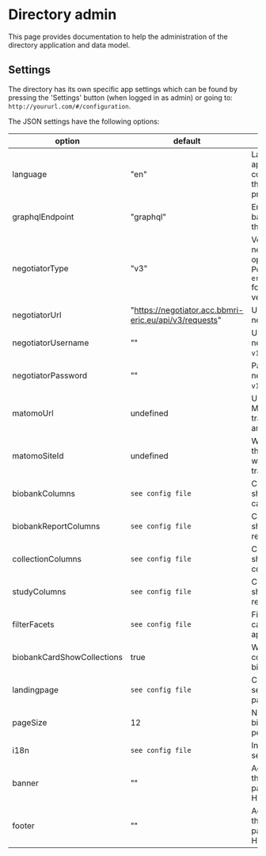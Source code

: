 # Directory admin

This page provides documentation to help the administration of the directory application and data model.

## Settings

The directory has its own specific app settings which can be found by pressing the 'Settings' button (when logged in as admin) or going to: `http://yoururl.com/#/configuration`.

The JSON settings have the following options:

| option                     | default                                                | description                                                                                                        |
| -------------------------- | ------------------------------------------------------ | ------------------------------------------------------------------------------------------------------------------ |
| language                   | "en"                                                   | Language of the app, needs configuration of the i18n setting to properly work.                                     |
| graphqlEndpoint            | "graphql"                                              | Endpoint at the backend to which the query goes.                                                                   |
| negotiatorType             | "v3"                                                   | Version of the negotiator. Current options are `v1` for Podium or `v3` / `eric-negotiator` for the latest version. |
| negotiatorUrl              | "https://negotiator.acc.bbmri-eric.eu/api/v3/requests" | URL of the negotiator.                                                                                             |
| negotiatorUsername         | ""                                                     | Username for the negotiator, used if `v1` is set.                                                                  |
| negotiatorPassword         | ""                                                     | Password for the negotiator, used if `v1` is set.                                                                  |
| matomoUrl                  | undefined                                              | URL of the Matomo host for tracking website analytics.                                                             |
| matomoSiteId               | undefined                                              | Website id to tell the Matomo host which site it is tracking.                                                      |
| biobankColumns             | `see config file`                                      | Columns to be shown on biobank cards.                                                                              |
| biobankReportColumns       | `see config file`                                      | Columns to be shown in biobank reports.                                                                            |
| collectionColumns          | `see config file`                                      | Columns to be shown in collection reports.                                                                         |
| studyColumns               | `see config file`                                      | Columns to be shown in study reports.                                                                              |
| filterFacets               | `see config file`                                      | Filters that users can set on the app.                                                                             |
| biobankCardShowCollections | true                                                   | Wether to show collections on biobank cards.                                                                       |
| landingpage                | `see config file`                                      | Configuration for setting a landing page.                                                                          |
| pageSize                   | 12                                                     | Number of biobanks shown per page.                                                                                 |
| i18n                       | `see config file`                                      | Internationalisation settings.                                                                                     |
| banner                     | ""                                                     | Adds a banner at the top of the page. Supports HTML.                                                               |
| footer                     | ""                                                     | Adds a footer at the bottom of the page. Supports HTML.                                                            |
